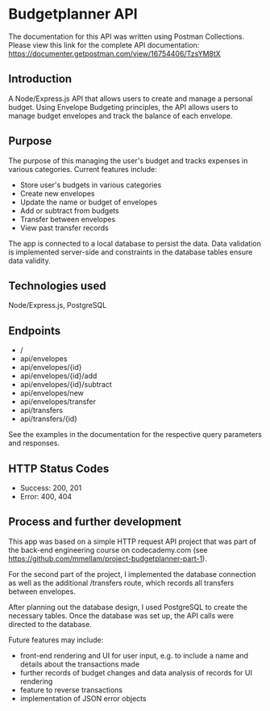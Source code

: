 # Budgetplanner API

The documentation for this API was written using Postman Collections. Please view this link for the complete API documentation:
https://documenter.getpostman.com/view/16754406/TzsYM8tX

## Introduction
A Node/Express.js API that allows users to create and manage a personal budget. Using Envelope Budgeting principles, the API allows users to manage budget envelopes and track the balance of each envelope.

## Purpose
The purpose of this managing the user's budget and tracks expenses in various categories. Current features include:
- Store user's budgets in various categories
- Create new envelopes
- Update the name or budget of envelopes
- Add or subtract from budgets
- Transfer between envelopes
- View past transfer records 

The app is connected to a local database to persist the data. Data validation is implemented server-side and constraints in the database tables ensure data validity.

## Technologies used
Node/Express.js, PostgreSQL

## Endpoints
- /
- api/envelopes
- api/envelopes/{id}
- api/envelopes/{id}/add
- api/envelopes/{id}/subtract
- api/envelopes/new
- api/envelopes/transfer
- api/transfers
- api/transfers/{id}

See the examples in the documentation for the respective query parameters and responses.

## HTTP Status Codes
- Success: 200, 201
- Error: 400, 404

## Process and further development
This app was based on a simple HTTP request API project that was part of the back-end engineering course on codecademy.com (see https://github.com/mmellam/project-budgetplanner-part-1). 

For the second part of the project, I implemented the database connection as well as the additional /transfers route, which records all transfers between envelopes. 

After planning out the database design, I used PostgreSQL to create the necessary tables. Once the database was set up, the API calls were directed to the database.

Future features may include:
- front-end rendering and UI for user input, e.g. to include a name and details about the transactions made
- further records of budget changes and data analysis of records for UI rendering
- feature to reverse transactions
- implementation of JSON error objects

